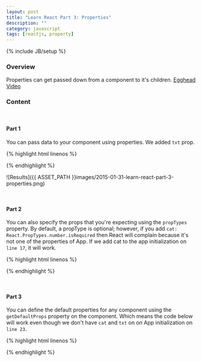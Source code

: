 ```yaml
---
layout: post
title: "Learn React Part 3: Properties"
description: ""
category: javascript
tags: [reactjs, property]
---
```

{% include JB/setup %}

<!-- Overview -->
<h3>Overview</h3>

Properties can get passed down from a component to it's children. [Egghead Video](https://egghead.io/lessons/react-introduction-to-properties)

<!-- Content -->
<h3>Content</h3>

<br />

<!-- Part 1 -->
<h4>Part 1</h4>

You can pass data to your component using properties. We added `txt` prop.

{% highlight html linenos %}
<!doctype html>
<html lang="en">
<head>
    <meta charset="UTF-8">
    <title>Setting Properties</title>
    <script src="http://fb.me/react-0.8.0.js"></script>
  <script src="http://fb.me/JSXTransformer-0.8.0.js"></script>
</head>
<body>
<script type="text/jsx">
    /*** @jsx React.DOM */
    var App = React.createClass({
        render:function(){
            console.log(this.props.txt)
            return (
                    <div>
                        <h1>{this.props.txt}</h1>
                        <b>bold</b>
                    </div>
                    )
        }
    });

    React.renderComponent(<App txt="This is the txt prop" />,document.body)
</script>
</body>
</html>
{% endhighlight %}

![Results]({{ ASSET_PATH }}images/2015-01-31-learn-react-part-3-properties.png)

<br />

<!-- Part 2 -->
<h4>Part 2</h4>

You can also specify the props that you're expecting using the `propTypes` property. By default, a propType is optional; however, if you add `cat: React.PropTypes.number.isRequired` then React will complain because it's not one of the properties of App. If we add cat to the app initialization on `line 17`, it will work.

{% highlight html linenos %}
<script type="text/jsx">
    /*** @jsx React.DOM */
    var App = React.createClass({
        propTypes:{
          txt: React.PropTypes.string,
          cat: React.PropTypes.number.isRequired
        },
        render:function(){
            return (
                    <div>
                        <h1>{this.props.txt}</h1>
                    </div>
                    )
        }
    });

    React.renderComponent(<App cat={5} txt="This is the txt prop" />,document.body)
</script>
{% endhighlight %}

<br />

<!-- Part 3 -->
<h4>Part 3</h4>

You can define the default properties for any component using the `getDefaultProps` property on the component.
Which means the code below will work even though we don't have `cat` and `txt` on on App initialization on `line 23`.

{% highlight html linenos %}
<script type="text/jsx">
    /*** @jsx React.DOM */
    var App = React.createClass({
        getDefaultProps: function(){
          return {
              txt: "This is stuff",
              cat: 0
          };
        },
        propTypes:{
          txt: React.PropTypes.string,
          cat: React.PropTypes.number.isRequired
        },
        render:function(){
            return (
                    <div>
                        <h1>{this.props.txt}</h1>
                    </div>
                    )
        }
    });

    React.renderComponent(<App />,document.body)
</script>
{% endhighlight %}